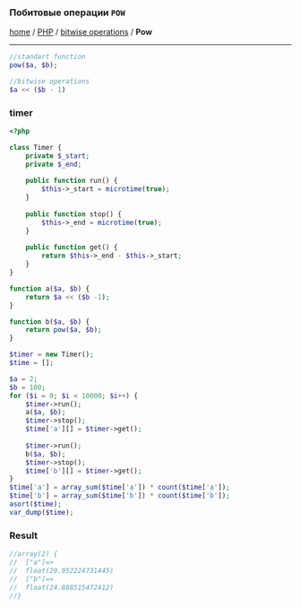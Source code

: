 ### Побитовые операции `POW`
[home][go-home] / [PHP][go-php] / [bitwise operations](./index.md) / **Pow**

---

```php
//standart function
pow($a, $b);

//bitwise operations
$a << ($b - 1)
```

### timer
```php
<?php

class Timer {
    private $_start;
    private $_end;
    
    public function run() {
        $this->_start = microtime(true);
    }
    
    public function stop() {
        $this->_end = microtime(true);
    }
    
    public function get() {
        return $this->_end - $this->_start;
    }
}

function a($a, $b) {
    return $a << ($b -1);
}

function b($a, $b) {
    return pow($a, $b);
}

$timer = new Timer();
$time = [];

$a = 2;
$b = 100;
for ($i = 0; $i < 10000; $i++) {
    $timer->run();
    a($a, $b);
    $timer->stop();
    $time['a'][] = $timer->get();
    
    $timer->run();
    b($a, $b);
    $timer->stop();
    $time['b'][] = $timer->get();
}
$time['a'] = array_sum($time['a']) * count($time['a']);
$time['b'] = array_sum($time['b']) * count($time['b']);
asort($time);
var_dump($time);
```
### Result
```php
//array(2) {
//  ["a"]=>
//  float(20.952224731445)
//  ["b"]=>
//  float(24.888515472412)
//}
```


[go-home]: ../../index.md
[go-php]: ../index.md
